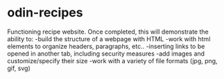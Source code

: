 # odin-recipes
Functioning recipe website. Once completed, this will demonstrate the ability to:
    -build the structure of a webpage with HTML
    -work with html elements to organize headers, paragraphs, etc..
    -inserting links to be opened in another tab, including security measures
    -add images and customize/specify their size
    -work with a variety of file formats (jpg, png, gif, svg)
